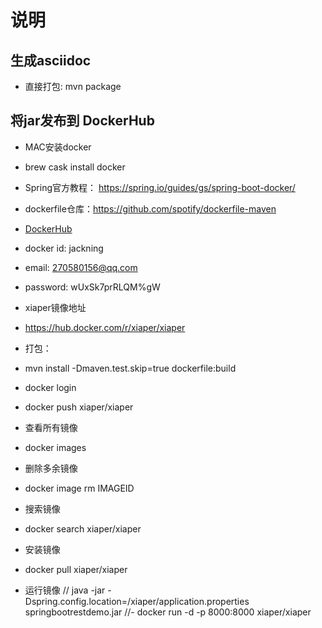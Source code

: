 
# 说明

## 生成asciidoc

- 直接打包: mvn package


## 将jar发布到 DockerHub

- MAC安装docker
- brew cask install docker

- Spring官方教程： https://spring.io/guides/gs/spring-boot-docker/
- dockerfile仓库：https://github.com/spotify/dockerfile-maven

- [DockerHub](https://cloud.docker.com/)
- docker id: jackning
- email: 270580156@qq.com
- password: wUxSk7prRLQM%gW

- xiaper镜像地址
- https://hub.docker.com/r/xiaper/xiaper

- 打包：
- mvn install -Dmaven.test.skip=true dockerfile:build
- docker login
- docker push xiaper/xiaper

- 查看所有镜像
- docker images

- 删除多余镜像
- docker image rm IMAGEID

- 搜索镜像
- docker search xiaper/xiaper

- 安装镜像
- docker pull xiaper/xiaper

- 运行镜像
// java -jar -Dspring.config.location=/xiaper/application.properties springbootrestdemo.jar
//- docker run -d -p 8000:8000 xiaper/xiaper


